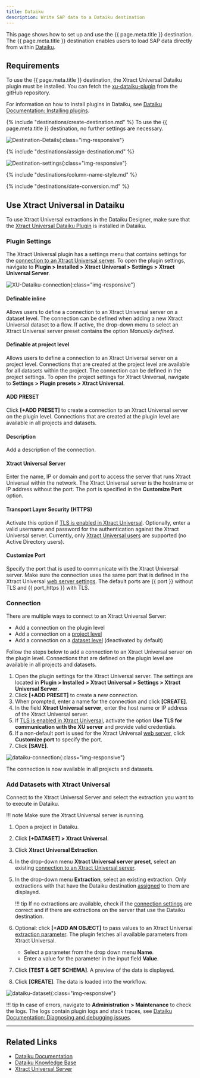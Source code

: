 ```yaml
---
title: Dataiku
description: Write SAP data to a Dataiku destination
---
```


This page shows how to set up and use the {{ page.meta.title }} destination. 
The {{ page.meta.title }} destination enables users to load SAP data directly from within [Dataiku](https://www.dataiku.com/).


## Requirements

To use the {{ page.meta.title }} destination, the Xtract Universal Dataiku plugin must be installed. 
You can fetch the [xu-dataiku-plugin](https://github.com/theobald-software/xu-dataiku-plugin) from the gitHub repository.

For information on how to install plugins in Dataiku, see [Dataiku Documentation: Installing plugins](https://doc.dataiku.com/dss/latest/plugins/installing.html).


<!---
The plugin is available in the [Dataiku Plugin Store]().
-->

{% include "destinations/create-destination.md" %}
To use the {{ page.meta.title }} destination, no further settings are necessary.

![Destination-Details](../../assets/images/documentation/destinations/dataiku/destination-details.png){:class="img-responsive"}

{% include "destinations/assign-destination.md" %}

![Destination-settings](../../assets/images/documentation/destinations/dataiku/destination-settings.png){:class="img-responsive"}

{% include "destinations/column-name-style.md" %}

{% include "destinations/date-conversion.md" %}


## Use Xtract Universal in Dataiku

To use Xtract Universal extractions in the Dataiku Designer, make sure that the [Xtract Universal Dataiku Plugin](https://github.com/theobald-software/xu-dataiku-plugin) is installed in Dataiku. 


### Plugin Settings

The Xtract Universal plugin has a settings menu that contains settings for the [connection to an Xtract Universal server](#connection).
To open the plugin settings, navigate to **Plugin > Installed > Xtract Universal > Settings > Xtract Universal Server**.

![XU-Dataiku-connection](../../assets/images/documentation/destinations/dataiku/XU-Dataiku-connection.png){:class="img-responsive"}

#### Definable inline
Allows users to define a connection to an Xtract Universal server on a dataset level.
The connection can be defined when adding a new Xtract Universal dataset to a flow. 
If active, the drop-down menu to select an Xtract Universal server preset contains the option *Manually defined*.


#### Definable at project level
Allows users to define a connection to an Xtract Universal server on a project level.
Connections that are created at the project level are available for all datasets within the project.
The connection can be defined in the project settings. To open the project settings for Xtract Universal, navigate to **Settings > Plugin presets > Xtract Universal**.

#### ADD PRESET
Click **[+ADD PRESET]** to create a connection to an Xtract Universal server on the plugin level.
Connections that are created at the plugin level are available in all projects and datasets.

#### Description
Add a description of the connection.

#### Xtract Universal Server
Enter the name, IP or domain and port to access the server that runs Xtract Universal within the network.
The Xtract Universal server is the hostname or IP address without the port. The port is specified in the **Customize Port** option.

#### Transport Layer Security (HTTPS)
Activate this option if [TLS is enabled in Xtract Universal](../access-restrictions/restrict-server-access.md/#activate-tls-encryption).
Optionally, enter a valid username and password for the authentication against the Xtract Universal server.
Currently, only [Xtract Universal users](../access-restrictions/user-management.md/#create-custom-users) are supported (no Active Directory users).


#### Customize Port
Specify the port that is used to communicate with the Xtract Universal server.
Make sure the connection uses the same port that is defined in the Xtract Universal [web server settings](../server/server-settings.md/#web-server).
The default ports are {{ port }} without TLS and {{ port_https }} with TLS.

### Connection

There are multiple ways to connect to an Xtract Universal Server:
- Add a connection on the plugin level
- Add a connection on a [project level](#definable-at-project-level)
- Add a connection on a [dataset level](#definable-inline) (deactivated by default)

Follow the steps below to add a connection to an Xtract Universal server on the plugin level.
Connections that are defined on the plugin level are available in all projects and datasets.

1. Open the plugin settings for the Xtract Universal server. 
The settings are located in **Plugin > Installed > Xtract Universal > Settings > Xtract Universal Server**.
2. Click **[+ADD PRESET]** to create a new connection.
3. When prompted, enter a name for the connection and click **[CREATE]**.
4. In the field **Xtract Universal server**, enter the host name or IP address of the Xtract Universal server.
5. If [TLS is enabled in Xtract Universal](../access-restrictions/restrict-server-access.md/#activate-tls-encryption), activate the option **Use TLS for communication with the XU server** and provide valid credentials.
6. If a non-default port is used for the Xtract Universal [web server](../server/server-settings.md/#web-server), click **Customize port** to specify the port.
7. Click **[SAVE]**.

![dataiku-connection](../../assets/images/documentation/destinations/dataiku/dataiku-connection.gif){:class="img-responsive"}

The connection is now available in all projects and datasets.


### Add Datasets with Xtract Universal

Connect to the Xtract Universal Server and select the extraction you want to to execute in Dataiku.

!!! note
	Make sure the Xtract Universal server is running.

1. Open a project in Dataiku.
2. Click **[+DATASET] >	Xtract Universal**.
3. Click **Xtract Universal Extraction**.
4. In the drop-down menu **Xtract Universal server preset**, select an existing [connection to an Xtract Universal server](#connection).
5. In the drop-down menu **Extraction**, select an existing extraction.
Only extractions with that have the Dataiku destination [assigned](#assign-the-dataiku-destination-to-an-extraction) to them are displayed. 

	!!! tip
		If no extractions are available, check if the [connection settings](#plugin-settings) are correct and if there are extractions on the server that use the Dataiku destination.

6. Optional: click **[+ADD AN OBJECT]** to pass values to an Xtract Universal [extraction parameter](../parameters/extraction-parameters.md). 
The plugin fetches all available parameters from Xtract Universal.
	- Select a parameter from the drop down menu **Name**.
	- Enter a value for the parameter in the input field **Value**.
7. Click **[TEST & GET SCHEMA]**. A preview of the data is displayed.
8. Click **[CREATE]**. The data is loaded into the workflow.
		
![dataiku-dataset](../../assets/images/documentation/destinations/dataiku/dataiku-dataset.gif){:class="img-responsive"}

!!! tip 
	In case of errors, navigate to **Administration > Maintenance** to check the logs. 
	The logs contain plugin logs and stack traces, see [Dataiku Documentation: Diagnosing and debugging issues](https://doc.dataiku.com/dss/latest/troubleshooting/diagnosing.html).

***

## Related Links
- [Dataiku Documentation](https://doc.dataiku.com/dss/latest/)
- [Dataiku Knowledge Base](https://knowledge.dataiku.com/latest/)
- [Xtract Universal Server](../server/index.md)
